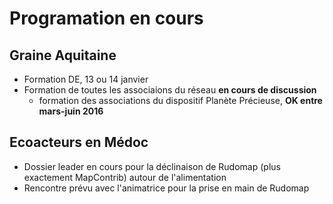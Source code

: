 # Programation en cours
## Graine Aquitaine
- Formation DE, 13 ou 14 janvier
- Formation de toutes les associaions du réseau **en cours de discussion**
  - formation des associations du dispositif Planète Précieuse, **OK entre mars-juin 2016**
## Ecoacteurs en Médoc
- Dossier leader en cours pour la déclinaison de Rudomap (plus exactement MapContrib) autour de l'alimentation
- Rencontre prévu avec l'animatrice pour la prise en main de Rudomap
